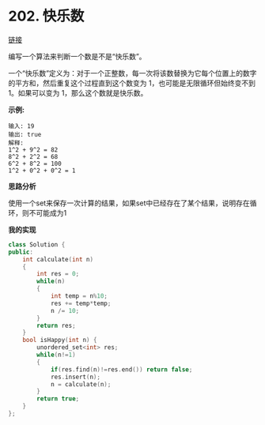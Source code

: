 # 202. 快乐数

[链接](https://leetcode-cn.com/problems/happy-number/description/)

编写一个算法来判断一个数是不是“快乐数”。

一个“快乐数”定义为：对于一个正整数，每一次将该数替换为它每个位置上的数字的平方和，然后重复这个过程直到这个数变为 1，也可能是无限循环但始终变不到 1。如果可以变为 1，那么这个数就是快乐数。

**示例:** 

```
输入: 19
输出: true
解释: 
1^2 + 9^2 = 82
8^2 + 2^2 = 68
6^2 + 8^2 = 100
1^2 + 0^2 + 0^2 = 1
```

**思路分析**

使用一个set来保存一次计算的结果，如果set中已经存在了某个结果，说明存在循环，则不可能成为1

**我的实现**

```c++
class Solution {
public:
    int calculate(int n)
    {
        int res = 0;
        while(n)
        {
            int temp = n%10;
            res += temp*temp;
            n /= 10;
        }
        return res;
    }
    bool isHappy(int n) {
        unordered_set<int> res;
        while(n!=1)
        {
            if(res.find(n)!=res.end()) return false;
            res.insert(n);
            n = calculate(n);
        }
        return true;
    }
};
```

